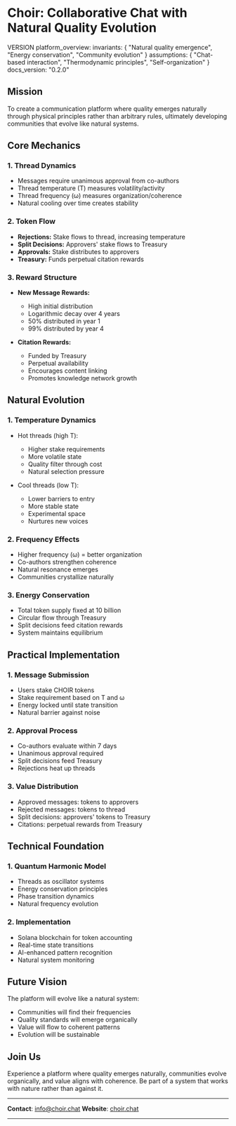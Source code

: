 # Choir: Collaborative Chat with Natural Quality Evolution

VERSION platform_overview:
invariants: {
"Natural quality emergence",
"Energy conservation",
"Community evolution"
}
assumptions: {
"Chat-based interaction",
"Thermodynamic principles",
"Self-organization"
}
docs_version: "0.2.0"

## Mission

To create a communication platform where quality emerges naturally through physical principles rather than arbitrary rules, ultimately developing communities that evolve like natural systems.

## Core Mechanics

### 1. Thread Dynamics

- Messages require unanimous approval from co-authors
- Thread temperature (T) measures volatility/activity
- Thread frequency (ω) measures organization/coherence
- Natural cooling over time creates stability

### 2. Token Flow

- **Rejections:** Stake flows to thread, increasing temperature
- **Split Decisions:** Approvers' stake flows to Treasury
- **Approvals:** Stake distributes to approvers
- **Treasury:** Funds perpetual citation rewards

### 3. Reward Structure

- **New Message Rewards:**

  - High initial distribution
  - Logarithmic decay over 4 years
  - 50% distributed in year 1
  - 99% distributed by year 4

- **Citation Rewards:**
  - Funded by Treasury
  - Perpetual availability
  - Encourages content linking
  - Promotes knowledge network growth

## Natural Evolution

### 1. Temperature Dynamics

- Hot threads (high T):

  - Higher stake requirements
  - More volatile state
  - Quality filter through cost
  - Natural selection pressure

- Cool threads (low T):
  - Lower barriers to entry
  - More stable state
  - Experimental space
  - Nurtures new voices

### 2. Frequency Effects

- Higher frequency (ω) = better organization
- Co-authors strengthen coherence
- Natural resonance emerges
- Communities crystallize naturally

### 3. Energy Conservation

- Total token supply fixed at 10 billion
- Circular flow through Treasury
- Split decisions feed citation rewards
- System maintains equilibrium

## Practical Implementation

### 1. Message Submission

- Users stake CHOIR tokens
- Stake requirement based on T and ω
- Energy locked until state transition
- Natural barrier against noise

### 2. Approval Process

- Co-authors evaluate within 7 days
- Unanimous approval required
- Split decisions feed Treasury
- Rejections heat up threads

### 3. Value Distribution

- Approved messages: tokens to approvers
- Rejected messages: tokens to thread
- Split decisions: approvers' tokens to Treasury
- Citations: perpetual rewards from Treasury

## Technical Foundation

### 1. Quantum Harmonic Model

- Threads as oscillator systems
- Energy conservation principles
- Phase transition dynamics
- Natural frequency evolution

### 2. Implementation

- Solana blockchain for token accounting
- Real-time state transitions
- AI-enhanced pattern recognition
- Natural system monitoring

## Future Vision

The platform will evolve like a natural system:

- Communities will find their frequencies
- Quality standards will emerge organically
- Value will flow to coherent patterns
- Evolution will be sustainable

## Join Us

Experience a platform where quality emerges naturally, communities evolve organically, and value aligns with coherence. Be part of a system that works with nature rather than against it.

---

**Contact**: [info@choir.chat](mailto:info@choir.chat)
**Website**: [choir.chat](https://choir.chat)

---
